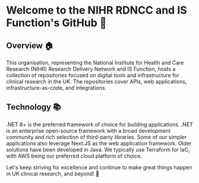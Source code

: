 # Welcome to the NIHR RDNCC and IS Function's GitHub 🌟

## Overview 🏠
This organisation, representing the National Institute for Health and Care Research (NIHR) Research Delivery Network and IS Function, hosts a collection of repositories focused on digital tools and infrastructure for clinical research in the UK. The repositories cover APIs, web applications, infrastructure-as-code, and integrations.

## Technology 📚
.NET 8+ is the preferred framework of choice for building applications. .NET is an enterprise open-source framework with a broad development community and rich selection of third-party libraries. Some of our simpler applications also leverage Next.JS as the web application framework. Older solutions have been developed in Java. We typically use Terraform for IaC, with AWS being our preferred cloud platform of choice.

Let's keep striving for excellence and continue to make great things happen in UK clinical research, and beyond! 🚀
